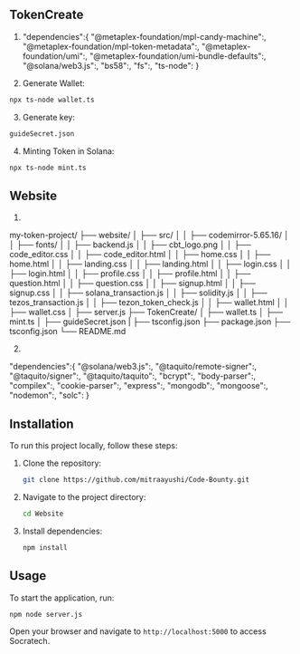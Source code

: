 ## TokenCreate

1. "dependencies":{
    "@metaplex-foundation/mpl-candy-machine":,
    "@metaplex-foundation/mpl-token-metadata":,
    "@metaplex-foundation/umi":,
    "@metaplex-foundation/umi-bundle-defaults":,
    "@solana/web3.js":,
    "bs58":,
    "fs":,
    "ts-node":
}

2. Generate Wallet:
```sh
npx ts-node wallet.ts
```
3. Generate key:
```sh
guideSecret.json
```
4. Minting Token in Solana:
```sh
npx ts-node mint.ts
```

## Website

1. 
my-token-project/
├── website/
│   ├── src/
│   │   ├── codemirror-5.65.16/
│   │   ├── fonts/
│   │   ├── backend.js
│   │   ├── cbt_logo.png
│   │   ├── code_editor.css
│   │   ├── code_editor.html
│   │   ├── home.css
│   │   ├── home.html
│   │   ├── landing.css
│   │   ├── landing.html
│   │   ├── login.css
│   │   ├── login.html
│   │   ├── profile.css
│   │   ├── profile.html
│   │   ├── question.html
│   │   ├── question.css
│   │   ├── signup.html
│   │   ├── signup.css
│   │   ├── solana_transaction.js
│   │   ├── solidity.js
│   │   ├── tezos_transaction.js
│   │   ├── tezon_token_check.js
│   │   ├── wallet.html
│   │   ├── wallet.css
│   ├── server.js
├── TokenCreate/
│   ├── wallet.ts
│   ├── mint.ts
│   ├── guideSecret.json
|   ├── tsconfig.json
├── package.json
├── tsconfig.json
└── README.md


2. 
"dependencies":{
        "@solana/web3.js":,
        "@taquito/remote-signer":,
        "@taquito/signer":,
        "@taquito/taquito":,
        "bcrypt":,
        "body-parser":,
        "compilex":,
        "cookie-parser":,
        "express":,
        "mongodb":,
        "mongoose":,
        "nodemon":,
        "solc":
}

## Installation

To run this project locally, follow these steps:

1. Clone the repository:
   ```sh
   git clone https://github.com/mitraayushi/Code-Bounty.git
   ```
2. Navigate to the project directory:
   ```sh
   cd Website
   ```
3. Install dependencies:
   ```sh
   npm install
   ```

## Usage

To start the application, run:
```sh
npm node server.js
```

Open your browser and navigate to `http://localhost:5000` to access Socratech.